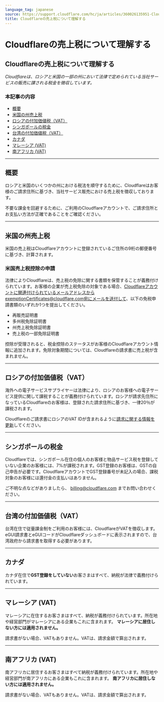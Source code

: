 ```yaml
---
language_tag: japanese
source: https://support.cloudflare.com/hc/ja/articles/360026135951-Cloudflare%E3%81%AE%E5%A3%B2%E4%B8%8A%E7%A8%8E%E3%81%AB%E3%81%A4%E3%81%84%E3%81%A6%E7%90%86%E8%A7%A3%E3%81%99%E3%82%8B
title: Cloudflareの売上税について理解する
---
```


# Cloudflareの売上税について理解する

## Cloudflareの売上税について理解する

_Cloudflareは、ロシアと米国の一部の州において法律で定められている当社サービスの販売に課される税金を徴収しています。_

### 本記事の内容

-   [概要](https://support.cloudflare.com/hc/ja/articles/360026135951-Cloudflare%E3%81%AE%E5%A3%B2%E4%B8%8A%E7%A8%8E%E3%81%AB%E3%81%A4%E3%81%84%E3%81%A6%E7%90%86%E8%A7%A3%E3%81%99%E3%82%8B#2m7RT6AI5qBkB0YWwioCRx)
-   [米国の州売上税](https://support.cloudflare.com/hc/ja/articles/360026135951-Cloudflare%E3%81%AE%E5%A3%B2%E4%B8%8A%E7%A8%8E%E3%81%AB%E3%81%A4%E3%81%84%E3%81%A6%E7%90%86%E8%A7%A3%E3%81%99%E3%82%8B#2IBuAhhkbLxTr39W79THGy)
-   [ロシアの付加価値税（VAT）](https://support.cloudflare.com/hc/ja/articles/360026135951-Cloudflare%E3%81%AE%E5%A3%B2%E4%B8%8A%E7%A8%8E%E3%81%AB%E3%81%A4%E3%81%84%E3%81%A6%E7%90%86%E8%A7%A3%E3%81%99%E3%82%8B#2oyOmMH4GOhfpEIWEZ6ETG)
-   [シンガポールの税金](https://support.cloudflare.com/hc/ja/articles/360026135951-Cloudflare%E3%81%AE%E5%A3%B2%E4%B8%8A%E7%A8%8E%E3%81%AB%E3%81%A4%E3%81%84%E3%81%A6%E7%90%86%E8%A7%A3%E3%81%99%E3%82%8B#h_6rIxZ29oODYgA0QTsAFcdY)
-   [台湾の付加価値税（VAT）](https://support.cloudflare.com/hc/ja/articles/360026135951-Cloudflare%E3%81%AE%E5%A3%B2%E4%B8%8A%E7%A8%8E%E3%81%AB%E3%81%A4%E3%81%84%E3%81%A6%E7%90%86%E8%A7%A3%E3%81%99%E3%82%8B#h_5zS6KgfWKKmApDRspDervs)
-   [カナダ](https://support.cloudflare.com/hc/ja/articles/360026135951-Cloudflare%E3%81%AE%E5%A3%B2%E4%B8%8A%E7%A8%8E%E3%81%AB%E3%81%A4%E3%81%84%E3%81%A6%E7%90%86%E8%A7%A3%E3%81%99%E3%82%8B#h_2g8xEPCRENGw1vHq2eqhxM)
-   [マレーシア (VAT)](https://support.cloudflare.com/hc/ja/articles/360026135951-Cloudflare%E3%81%AE%E5%A3%B2%E4%B8%8A%E7%A8%8E%E3%81%AB%E3%81%A4%E3%81%84%E3%81%A6%E7%90%86%E8%A7%A3%E3%81%99%E3%82%8B#h_1XGrVKaJIcMmUJeTosjzfY)
-   [南アフリカ (VAT)](https://support.cloudflare.com/hc/ja/articles/360026135951-Cloudflare%E3%81%AE%E5%A3%B2%E4%B8%8A%E7%A8%8E%E3%81%AB%E3%81%A4%E3%81%84%E3%81%A6%E7%90%86%E8%A7%A3%E3%81%99%E3%82%8B#h_2xoVLGAGGiTHeaDNhUbU0S)

___

## 概要

ロシアと米国のいくつかの州における税法を順守するために、Cloudflareはお客様のご請求住所に基づき、当社サービス販売における売上税を徴収しております。

不要な課金を回避するために、ご利用のCloudflareアカウントで、ご請求住所とお支払い方法が正確であることをご確認ください。

___

## 米国の州売上税

米国の売上税はCloudflareアカウントに登録されているご住所の9桁の郵便番号に基づき、計算されます。

### 米国売上税控除の申請

法律によりCloudflareは、売上税の免除に関する書類を保管することが義務付けられています。お客様の企業が売上税免除の対象である場合、Cloudflareアカウントに関連付けられているメールアドレスからexemptionCertificates@cloudflare.com宛にメールを送付して、以下の免税申請書類のいずれか1つを提出してください。

-   再販売証明書
-   多州税免除証明書
-   州売上税免除証明書
-   売上税の一部免除証明書

控除が受理されると、税金控除のステータスがお客様のCloudflareアカウント情報に追加されます。免除対象期間については、Cloudflareの請求書に売上税が含まれません。 

___

## ロシアの付加価値税（VAT）

海外への電子サービスサプライヤーは法律により、ロシアのお客様への電子サービス提供に関して課税することが義務付けられています。ロシアが請求先住所になっているCloudflareのお客様は、登録された請求住所に基づき、一律20％が課税されます。

Cloudflareのご請求書にロシアのVAT IDが含まれるように[請求に関する情報を更新](https://support.cloudflare.com/hc/articles/200170236/#12345682)してください。

___

## シンガポールの税金

Cloudflareでは、シンガポール在住の個人のお客様と物品サービス税を登録していない企業のお客様には、7%が課税されます。GST登録のお客様は、GSTの自己申告が必要です。CloudflareアカウントでGST登録番号が未記入の場合、課税対象のお客様には還付金の支払いはありません。

ご不明な点などがありましたら、 billing@cloudflare.com までお問い合わせください。

___

## 台湾の付加価値税（VAT）

台湾在住で従量課金制をご利用のお客様には、CloudflareがVATを徴収します。eGUI請求書とeGUIコードがCloudflareダッシュボードに表示されますので、台湾政府から請求書を取得する必要があります。

___

## カナダ

カナダ在住で**GST登録をしていない**お客さまはすべて、納税が法律で義務付けられています。

___

## マレーシア (VAT)

マレーシアに在住するお客さまはすべて、納税が義務付けられています。所在地や経営部門がマレーシアにある企業もこれに含まれます。 **マレーシアに居住しない方には適用されません。**

請求書がない場合、VATもありません。VATは、請求金額で算出されます。

___

## 南アフリカ (VAT)

南アフリカに居住するお客さまはすべて納税が義務付けられています。所在地や経営部門が南アフリカにある企業もこれに含まれます。 **南アフリカに居住しない方には適用されません。**

請求書がない場合、VATもありません。VATは、請求金額で算出されます。
